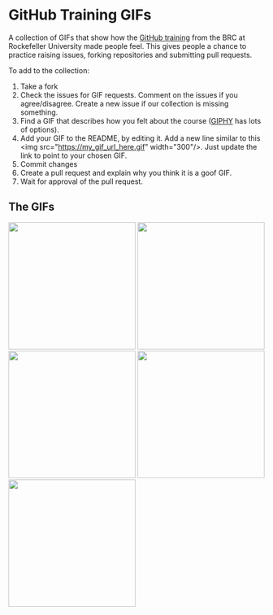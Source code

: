 # GitHub Training GIFs
A collection of GIFs that show how the [GitHub training](https://rockefelleruniversity.github.io/RU_reproducibleR/) from the BRC at Rockefeller University made people feel. This gives people a chance to practice raising issues, forking repositories and submitting pull requests.

To add to the collection:
1) Take a fork
3) Check the issues for GIF requests. Comment on the issues if you agree/disagree. Create a new issue if our collection is missing something. 
4) Find a GIF that describes how you felt about the course ([GIPHY](https://giphy.com/) has lots of options).
5) Add your GIF to the README, by editing it. Add a new line similar to this \<img src="https://my_gif_url_here.gif" width="300"/>. Just update the link to point to your chosen GIF.
6) Commit changes
7) Create a pull request and explain why you think it is a goof GIF. 
8) Wait for approval of the pull request. 

## The GIFs
<img src="https://media.giphy.com/media/yQF1MwG7u9OvgVAjmr/giphy.gif" width="250"/> <img src="https://media.giphy.com/media/w8qewcZwdyE4xCQFL5/giphy.gif" width="250"/>
<img src="https://media.giphy.com/media/GIEXgLDfghUSQ/giphy.gif" width="250" />
<img src="https://media.giphy.com/media/ChmEWOL7Vaz5u/giphy.gif" width="250" /> 
<img src="https://media.giphy.com/media/3orifhln1wZJ7lTbyw/giphy.gif" width="250"/> 
